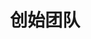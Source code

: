 ---
title : "创始团队"
team:
  # team item loop
  - name : "Barrow Hasi"
    image : "images/client/test-1.jpg" # image size 80*80 px
    designation : "Sunrise ten"
    rating : "five" # rating from one to five
    content : "Quas ut distinctio tenetur animi nihil rem, amet dolorum totam. Ab repudiandae tempore qui fugiat amet ipsa id omnis ipsam."
      
  # team item loop
  - name : "Nilam Arthur"
    image : "images/client/test-2.jpg" # image size 80*80 px
    designation : "Sunrise ten"
    rating : "four" # rating from one to five
    content : "Quas ut distinctio tenetur animi nihil rem, amet dolorum totam. Ab repudiandae tempore qui fugiat amet ipsa id omnis ipsam."
      
  # team item loop
  - name : "Barrow Hasi"
    image : "images/client/test-1.jpg" # image size 80*80 px
    designation : "Sunrise ten"
    rating : "five" # rating from one to five
    content : "Quas ut distinctio tenetur animi nihil rem, amet dolorum totam. Ab repudiandae tempore qui fugiat amet ipsa id omnis ipsam."
      
  # team item loop
  - name : "Nilam Arthur"
    image : "images/client/test-2.jpg" # image size 80*80 px
    designation : "Sunrise ten"
    rating : "four" # rating from one to five
    content : "Quas ut distinctio tenetur animi nihil rem, amet dolorum totam. Ab repudiandae tempore qui fugiat amet ipsa id omnis ipsam."
---
